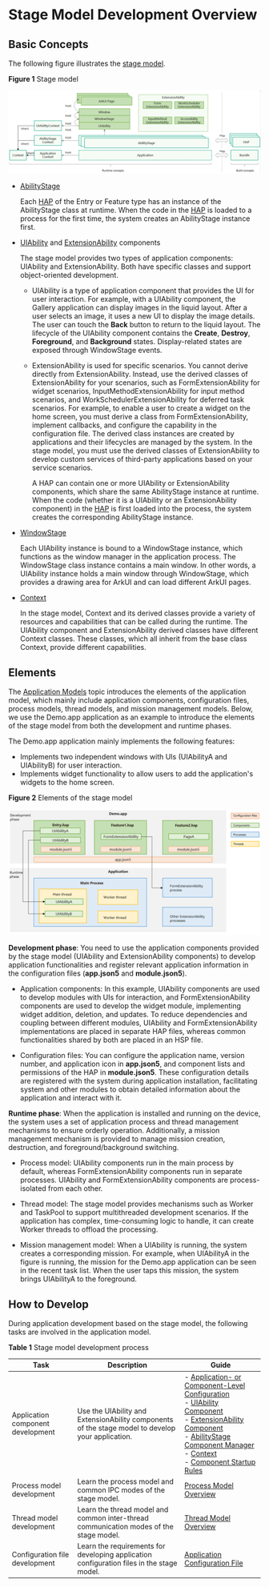 # Stage Model Development Overview

<!--Kit: Ability Kit-->
<!--Subsystem: Ability-->
<!--Owner: @ccllee1; @Luobniz21-->
<!--Designer: @ccllee1-->
<!--Tester: @lixueqing513-->
<!--Adviser: @huipeizi-->

## Basic Concepts

The following figure illustrates the [stage model](ability-terminology.md#stage-model).

**Figure 1** Stage model

![stage-concepts](figures/stage-concepts.png)


- [AbilityStage](abilitystage.md)

  Each [HAP](../quick-start/hap-package.md) of the Entry or Feature type has an instance of the AbilityStage class at runtime. When the code in the [HAP](../quick-start/hap-package.md) is loaded to a process for the first time, the system creates an AbilityStage instance first.
  
- [UIAbility](uiability-overview.md) and [ExtensionAbility](extensionability-overview.md) components
  
  The stage model provides two types of application components: UIAbility and ExtensionAbility. Both have specific classes and support object-oriented development.
  
  - UIAbility is a type of application component that provides the UI for user interaction. For example, with a UIAbility component, the Gallery application can display images in the liquid layout. After a user selects an image, it uses a new UI to display the image details. The user can touch the **Back** button to return to the liquid layout. The lifecycle of the UIAbility component contains the **Create**, **Destroy**, **Foreground**, and **Background** states. Display-related states are exposed through WindowStage events.
  
  - ExtensionAbility is used for specific scenarios. You cannot derive directly from ExtensionAbility. Instead, use the derived classes of ExtensionAbility for your scenarios, such as FormExtensionAbility for widget scenarios, InputMethodExtensionAbility for input method scenarios, and WorkSchedulerExtensionAbility for deferred task scenarios. For example, to enable a user to create a widget on the home screen, you must derive a class from FormExtensionAbility, implement callbacks, and configure the capability in the configuration file. The derived class instances are created by applications and their lifecycles are managed by the system. In the stage model, you must use the derived classes of ExtensionAbility to develop custom services of third-party applications based on your service scenarios.

    A HAP can contain one or more UIAbility or ExtensionAbility components, which share the same AbilityStage instance at runtime. When the code (whether it is a UIAbility or an ExtensionAbility component) in the [HAP](../quick-start/hap-package.md) is first loaded into the process, the system creates the corresponding AbilityStage instance.
- [WindowStage](../reference/apis-arkui/arkts-apis-window-WindowStage.md)

  Each UIAbility instance is bound to a WindowStage instance, which functions as the window manager in the application process. The WindowStage class instance contains a main window. In other words, a UIAbility instance holds a main window through WindowStage, which provides a drawing area for ArkUI and can load different ArkUI pages.

- [Context](application-context-stage.md)

  In the stage model, Context and its derived classes provide a variety of resources and capabilities that can be called during the runtime. The UIAbility component and ExtensionAbility derived classes have different Context classes. These classes, which all inherit from the base class Context, provide different capabilities.

## Elements

The [Application Models](application-models.md) topic introduces the elements of the application model, which mainly include application components, configuration files, process models, thread models, and mission management models. Below, we use the Demo.app application as an example to introduce the elements of the stage model from both the development and runtime phases.

The Demo.app application mainly implements the following features:
- Implements two independent windows with UIs (UIAbilityA and UIAbilityB) for user interaction.
- Implements widget functionality to allow users to add the application's widgets to the home screen.

**Figure 2** Elements of the stage model

![stage-model-components](figures/stage-model-components-brief.png)

**Development phase**: You need to use the application components provided by the stage model (UIAbility and ExtensionAbility components) to develop application functionalities and register relevant application information in the configuration files (**app.json5** and **module.json5**).

- Application components: In this example, UIAbility components are used to develop modules with UIs for interaction, and FormExtensionAbility components are used to develop the widget module, implementing widget addition, deletion, and updates. To reduce dependencies and coupling between different modules, UIAbility and FormExtensionAbility implementations are placed in separate HAP files, whereas common functionalities shared by both are placed in an HSP file.

- Configuration files: You can configure the application name, version number, and application icon in **app.json5**, and component lists and permissions of the HAP in **module.json5**. These configuration details are registered with the system during application installation, facilitating system and other modules to obtain detailed information about the application and interact with it.

**Runtime phase**: When the application is installed and running on the device, the system uses a set of application process and thread management mechanisms to ensure orderly operation. <!--Del-->Additionally, a mission management mechanism is provided to manage mission creation, destruction, and foreground/background switching.<!--DelEnd-->

- Process model: UIAbility components run in the main process by default, whereas FormExtensionAbility components run in separate processes. UIAbility and FormExtensionAbility components are process-isolated from each other.

- Thread model: The stage model provides mechanisms such as Worker and TaskPool to support multithreaded development scenarios. If the application has complex, time-consuming logic to handle, it can create Worker threads to offload the processing.

<!--Del-->
- Mission management model: When a UIAbility is running, the system creates a corresponding mission. For example, when UIAbilityA in the figure is running, the mission for the Demo.app application can be seen in the recent task list. When the user taps this mission, the system brings UIAbilityA to the foreground.
<!--DelEnd-->



## How to Develop

During application development based on the stage model, the following tasks are involved in the application model.

**Table 1** Stage model development process

| Task| Description| Guide|
| -------- | -------- | -------- |
| Application component development| Use the UIAbility and ExtensionAbility components of the stage model to develop your application.| - [Application- or Component-Level Configuration](application-component-configuration-stage.md)<br>- [UIAbility Component](uiability-overview.md)<br>- [ExtensionAbility Component](extensionability-overview.md)<br>- [AbilityStage Component Manager](abilitystage.md)<br>- [Context](application-context-stage.md)<br>- [Component Startup Rules](component-startup-rules.md)|
| Process model development| Learn the process model and common IPC modes of the stage model.| [Process Model Overview](process-model-stage.md)|
| Thread model development| Learn the thread model and common inter-thread communication modes of the stage model.| [Thread Model Overview](thread-model-stage.md)|
| Configuration file development| Learn the requirements for developing application configuration files in the stage model.| [Application Configuration File](config-file-stage.md)|
